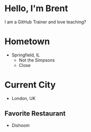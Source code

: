 # Hello, I'm Brent
I am a GitHub Trainer and love teaching?

# Hometown
* Springfield, IL
  * Not the Simpsons
  * Close

# Current City
* London, UK

## Favorite Restaurant
* Dishoom
